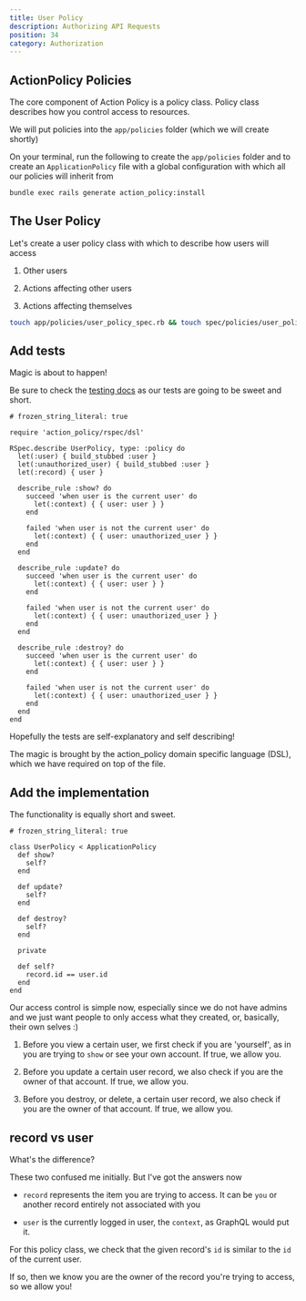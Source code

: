 ```yaml
---
title: User Policy
description: Authorizing API Requests
position: 34
category: Authorization
---
```


## ActionPolicy Policies

The core component of Action Policy is a policy class. Policy class describes how you control access to resources.

We will put policies into the `app/policies` folder (which we will create shortly)

On your terminal, run the following to create the `app/policies` folder and to create an `ApplicationPolicy` file with a global configuration with which all our policies will inherit from

```bash
bundle exec rails generate action_policy:install
```

## The User Policy

Let's create a user policy class with which to describe how users will access

1. Other users

2. Actions affecting other users

3. Actions affecting themselves

```bash
touch app/policies/user_policy_spec.rb && touch spec/policies/user_policy_spec.rb
```

## Add tests

Magic is about to happen!

Be sure to check the [testing docs](https://actionpolicy.evilmartians.io/#/testing) as our tests are going to be sweet and short.

```ruby[spec/policies/user_policy_spec.rb]
# frozen_string_literal: true

require 'action_policy/rspec/dsl'

RSpec.describe UserPolicy, type: :policy do
  let(:user) { build_stubbed :user }
  let(:unauthorized_user) { build_stubbed :user }
  let(:record) { user }

  describe_rule :show? do
    succeed 'when user is the current user' do
      let(:context) { { user: user } }
    end

    failed 'when user is not the current user' do
      let(:context) { { user: unauthorized_user } }
    end
  end

  describe_rule :update? do
    succeed 'when user is the current user' do
      let(:context) { { user: user } }
    end

    failed 'when user is not the current user' do
      let(:context) { { user: unauthorized_user } }
    end
  end

  describe_rule :destroy? do
    succeed 'when user is the current user' do
      let(:context) { { user: user } }
    end

    failed 'when user is not the current user' do
      let(:context) { { user: unauthorized_user } }
    end
  end
end
```

Hopefully the tests are self-explanatory and self describing!

The magic is brought by the action_policy domain specific language (DSL), which we have required on top of the file.

## Add the implementation

The functionality is equally short and sweet.

```ruby[app/policies/user_policy.rb]
# frozen_string_literal: true

class UserPolicy < ApplicationPolicy
  def show?
    self?
  end

  def update?
    self?
  end

  def destroy?
    self?
  end

  private

  def self?
    record.id == user.id
  end
end
```

Our access control is simple now, especially since we do not have admins and we just want people to only access what they created, or, basically, their own selves :)

1. Before you view a certain user, we first check if you are 'yourself', as in you are trying to `show` or see your own account. If true, we allow you.

2. Before you update a certain user record, we also check if you are the owner of that account. If true, we allow you.

3. Before you destroy, or delete, a certain user record, we also check if you are the owner of that account. If true, we allow you.

## record vs user

What's the difference?

These two confused me initially. But I've got the answers now

- `record` represents the item you are trying to access. It can be `you` or another record entirely not associated with you

- `user` is the currently logged in user, the `context`, as GraphQL would put it.

For this policy class, we check that the given record's `id` is similar to the `id` of the current user.

If so, then we know you are the owner of the record you're trying to access, so we allow you!
